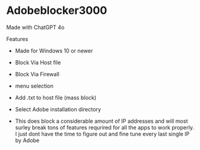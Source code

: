 # Adobeblocker3000

Made with ChatGPT 4o

Features 

- Made for Windows 10 or newer
- Block Via Host file
- Block Via Firewall
- menu selection
- Add .txt to host file (mass block)
- Select Adobe installation directory


- This does block a considerable amount of IP addresses and will most surley break tons of features requrired for all the apps to work properly. I just dont have the time to figure out and fine tune every last single IP by Adobe
